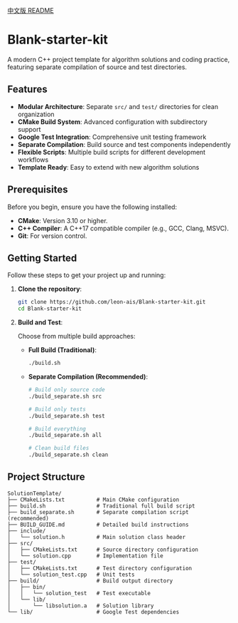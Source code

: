 [中文版 README](README_zh.md)

# Blank-starter-kit

A modern C++ project template for algorithm solutions and coding practice, featuring separate compilation of source and test directories.

## Features

-   **Modular Architecture**: Separate `src/` and `test/` directories for clean organization
-   **CMake Build System**: Advanced configuration with subdirectory support
-   **Google Test Integration**: Comprehensive unit testing framework
-   **Separate Compilation**: Build source and test components independently
-   **Flexible Scripts**: Multiple build scripts for different development workflows
-   **Template Ready**: Easy to extend with new algorithm solutions

## Prerequisites

Before you begin, ensure you have the following installed:

-   **CMake**: Version 3.10 or higher.
-   **C++ Compiler**: A C++17 compatible compiler (e.g., GCC, Clang, MSVC).
-   **Git**: For version control.

## Getting Started

Follow these steps to get your project up and running:

1.  **Clone the repository**:

    ```bash
    git clone https://github.com/leon-ais/Blank-starter-kit.git
    cd Blank-starter-kit
    ```

2.  **Build and Test**:

    Choose from multiple build approaches:

    -   **Full Build (Traditional)**:

        ```bash
        ./build.sh
        ```

    -   **Separate Compilation (Recommended)**:

        ```bash
        # Build only source code
        ./build_separate.sh src

        # Build only tests
        ./build_separate.sh test

        # Build everything
        ./build_separate.sh all

        # Clean build files
        ./build_separate.sh clean
        ```

## Project Structure

```
SolutionTemplate/
├── CMakeLists.txt          # Main CMake configuration
├── build.sh                # Traditional full build script
├── build_separate.sh       # Separate compilation script (recommended)
├── BUILD_GUIDE.md          # Detailed build instructions
├── include/
│   └── solution.h          # Main solution class header
├── src/
│   ├── CMakeLists.txt      # Source directory configuration
│   └── solution.cpp        # Implementation file
├── test/
│   ├── CMakeLists.txt      # Test directory configuration
│   └── solution_test.cpp   # Unit tests
├── build/                  # Build output directory
│   ├── bin/
│   │   └── solution_test   # Test executable
│   └── lib/
│       └── libsolution.a   # Solution library
└── lib/                    # Google Test dependencies
```
